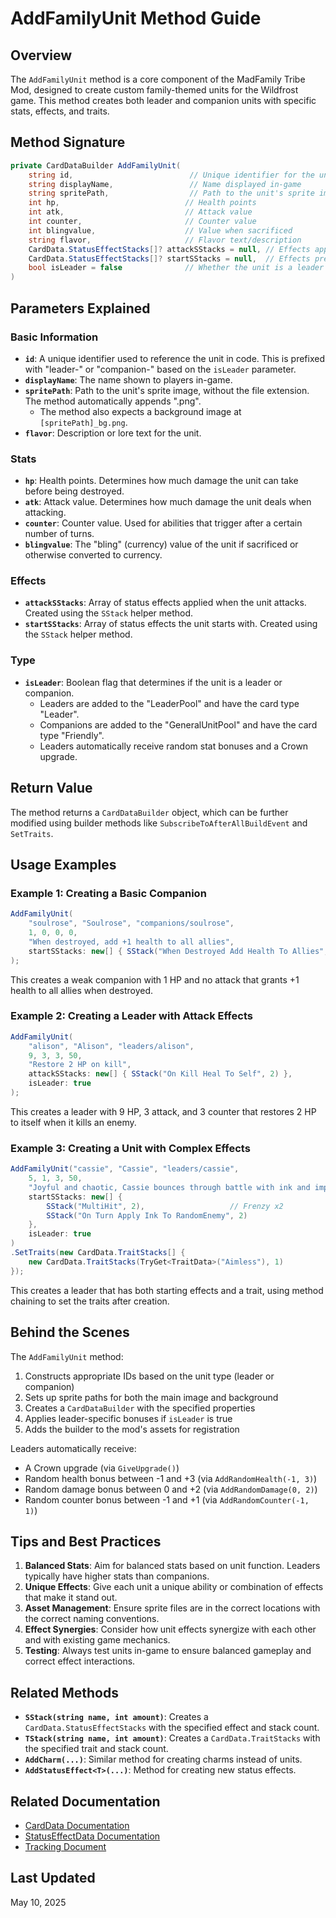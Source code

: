 # AddFamilyUnit Method Guide

## Overview
The `AddFamilyUnit` method is a core component of the MadFamily Tribe Mod, designed to create custom family-themed units for the Wildfrost game. This method creates both leader and companion units with specific stats, effects, and traits.

## Method Signature
```csharp
private CardDataBuilder AddFamilyUnit(
    string id,                          // Unique identifier for the unit
    string displayName,                 // Name displayed in-game
    string spritePath,                  // Path to the unit's sprite image
    int hp,                            // Health points
    int atk,                           // Attack value
    int counter,                       // Counter value
    int blingvalue,                    // Value when sacrificed
    string flavor,                     // Flavor text/description
    CardData.StatusEffectStacks[]? attackSStacks = null, // Effects applied when attacking
    CardData.StatusEffectStacks[]? startSStacks = null,  // Effects present at the start
    bool isLeader = false              // Whether the unit is a leader
)
```

## Parameters Explained

### Basic Information
- **`id`**: A unique identifier used to reference the unit in code. This is prefixed with "leader-" or "companion-" based on the `isLeader` parameter.
- **`displayName`**: The name shown to players in-game.
- **`spritePath`**: Path to the unit's sprite image, without the file extension. The method automatically appends ".png".
  - The method also expects a background image at `[spritePath]_bg.png`.
- **`flavor`**: Description or lore text for the unit.

### Stats
- **`hp`**: Health points. Determines how much damage the unit can take before being destroyed.
- **`atk`**: Attack value. Determines how much damage the unit deals when attacking.
- **`counter`**: Counter value. Used for abilities that trigger after a certain number of turns.
- **`blingvalue`**: The "bling" (currency) value of the unit if sacrificed or otherwise converted to currency.

### Effects
- **`attackSStacks`**: Array of status effects applied when the unit attacks. Created using the `SStack` helper method.
- **`startSStacks`**: Array of status effects the unit starts with. Created using the `SStack` helper method.

### Type
- **`isLeader`**: Boolean flag that determines if the unit is a leader or companion.
  - Leaders are added to the "LeaderPool" and have the card type "Leader".
  - Companions are added to the "GeneralUnitPool" and have the card type "Friendly".
  - Leaders automatically receive random stat bonuses and a Crown upgrade.

## Return Value
The method returns a `CardDataBuilder` object, which can be further modified using builder methods like `SubscribeToAfterAllBuildEvent` and `SetTraits`.

## Usage Examples

### Example 1: Creating a Basic Companion
```csharp
AddFamilyUnit(
    "soulrose", "Soulrose", "companions/soulrose",
    1, 0, 0, 0,
    "When destroyed, add +1 health to all allies",
    startSStacks: new[] { SStack("When Destroyed Add Health To Allies", 1) }
);
```
This creates a weak companion with 1 HP and no attack that grants +1 health to all allies when destroyed.

### Example 2: Creating a Leader with Attack Effects
```csharp
AddFamilyUnit(
    "alison", "Alison", "leaders/alison", 
    9, 3, 3, 50, 
    "Restore 2 HP on kill", 
    attackSStacks: new[] { SStack("On Kill Heal To Self", 2) },
    isLeader: true
);
```
This creates a leader with 9 HP, 3 attack, and 3 counter that restores 2 HP to itself when it kills an enemy.

### Example 3: Creating a Unit with Complex Effects
```csharp
AddFamilyUnit("cassie", "Cassie", "leaders/cassie",
    5, 1, 3, 50,
    "Joyful and chaotic, Cassie bounces through battle with ink and impulse.",
    startSStacks: new[] {
        SStack("MultiHit", 2),                   // Frenzy x2
        SStack("On Turn Apply Ink To RandomEnemy", 2)
    },
    isLeader: true
)
.SetTraits(new CardData.TraitStacks[] {
    new CardData.TraitStacks(TryGet<TraitData>("Aimless"), 1)
});
```
This creates a leader that has both starting effects and a trait, using method chaining to set the traits after creation.

## Behind the Scenes
The `AddFamilyUnit` method:
1. Constructs appropriate IDs based on the unit type (leader or companion)
2. Sets up sprite paths for both the main image and background
3. Creates a `CardDataBuilder` with the specified properties
4. Applies leader-specific bonuses if `isLeader` is true
5. Adds the builder to the mod's assets for registration

Leaders automatically receive:
- A Crown upgrade (via `GiveUpgrade()`)
- Random health bonus between -1 and +3 (via `AddRandomHealth(-1, 3)`)
- Random damage bonus between 0 and +2 (via `AddRandomDamage(0, 2)`)
- Random counter bonus between -1 and +1 (via `AddRandomCounter(-1, 1)`)

## Tips and Best Practices
1. **Balanced Stats**: Aim for balanced stats based on unit function. Leaders typically have higher stats than companions.
2. **Unique Effects**: Give each unit a unique ability or combination of effects that make it stand out.
3. **Asset Management**: Ensure sprite files are in the correct locations with the correct naming conventions.
4. **Effect Synergies**: Consider how unit effects synergize with each other and with existing game mechanics.
5. **Testing**: Always test units in-game to ensure balanced gameplay and correct effect interactions.

## Related Methods
- **`SStack(string name, int amount)`**: Creates a `CardData.StatusEffectStacks` with the specified effect and stack count.
- **`TStack(string name, int amount)`**: Creates a `CardData.TraitStacks` with the specified trait and stack count.
- **`AddCharm(...)`**: Similar method for creating charms instead of units.
- **`AddStatusEffect<T>(...)`**: Method for creating new status effects.

## Related Documentation
- [CardData Documentation](CardData.md)
- [StatusEffectData Documentation](StatusEffectData.md)
- [Tracking Document](tracking.md)

## Last Updated
May 10, 2025
